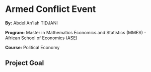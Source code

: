 # Armed Conflict Event

**By:** Abdel An'lah TIDJANI

**Program:** Master in Mathematics Economics and Statistics (MMES) - African School of Economics (ASE)

**Course:** Political Economy

## Project Goal
